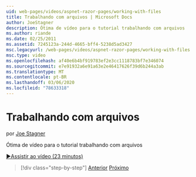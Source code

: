 ```yaml
---
uid: web-pages/videos/aspnet-razor-pages/working-with-files
title: Trabalhando com arquivos | Microsoft Docs
author: JoeStagner
description: Ótima de vídeo para o tutorial trabalhando com arquivos
ms.author: riande
ms.date: 02/25/2011
ms.assetid: 7245123a-244d-4665-bff4-5238d5ad3427
msc.legacyurl: /web-pages/videos/aspnet-razor-pages/working-with-files
msc.type: video
ms.openlocfilehash: af40e6b4bf919783ef2e3cc1118783bf7e346074
ms.sourcegitcommit: e7e91932a6e91a63e2e46417626f39d6b244a3ab
ms.translationtype: MT
ms.contentlocale: pt-BR
ms.lasthandoff: 03/06/2020
ms.locfileid: "78633318"
---
```

# <a name="working-with-files"></a>Trabalhando com arquivos

por [Joe Stagner](https://github.com/JoeStagner)

Ótima de vídeo para o tutorial trabalhando com arquivos

[&#9654;Assistir ao vídeo (23 minutos)](https://channel9.msdn.com/Blogs/ASP-NET-Site-Videos/working-with-files)

> [!div class="step-by-step"]
> [Anterior](displaying-data-in-a-chart-part-2.md)
> [Próximo](working-with-images.md)
